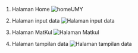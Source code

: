 1. Halaman Home
   ![homeUMY](https://github.com/user-attachments/assets/0b65eb71-9912-4a6b-8265-ca9ff39e7095)

2. Halaman input data
   ![Halaman input data](https://github.com/user-attachments/assets/9916c359-1df7-4214-a7c9-5b31a71329ee)

3. Halaman MatKul
   ![Halaman Matkul](https://github.com/user-attachments/assets/b075ebd1-e470-404d-aeff-ecaafa9ff141)

4. Halaman tampilan data
![Halaman tampilan data](https://github.com/user-attachments/assets/46bed4e9-fa9c-413c-981f-fa73ffc0cb6e)

